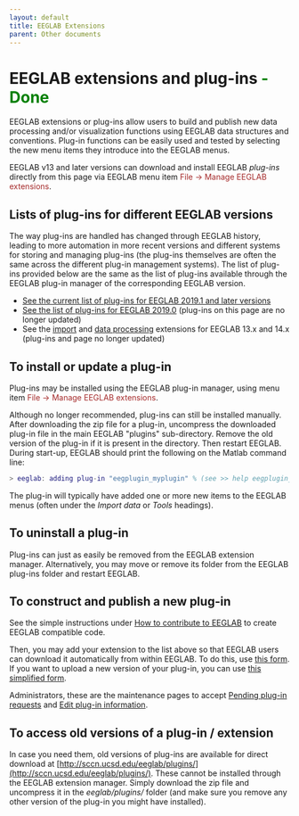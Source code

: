 ```yaml
---
layout: default
title: EEGLAB Extensions
parent: Other documents
---
```

EEGLAB extensions and plug-ins<font color=green> - Done</font>
====

EEGLAB extensions or plug-ins allow users to build and publish new data
processing and/or visualization functions using EEGLAB data structures
and conventions. Plug-in functions can be easily used and tested by
selecting the new menu items they introduce into the EEGLAB menus.

EEGLAB v13 and later versions can download and install EEGLAB *plug-ins* directly from this page via EEGLAB menu
item <span style="color: brown">File → Manage EEGLAB extensions</span>.

Lists of plug-ins for different EEGLAB versions
-----------------------------
The way plug-ins are handled has changed through EEGLAB history, leading
to more automation in more recent versions and different systems for
storing and managing plug-ins (the plug-ins themselves are often the
same across the different plug-in management systems). The list of
plug-ins provided below are the same as the list of plug-ins available
through the EEGLAB plug-in manager of the corresponding EEGLAB version.

-   [See the current list of plug-ins for EEGLAB 2019.1 and later
    versions](https://sccn.ucsd.edu/eeglab/plugin_uploader/plugin_list_all.php)
-   [See the list of plug-ins for EEGLAB
    2019.0](https://sccn.ucsd.edu/wiki/Plugin_list_all) (plug-ins on this page are no
    longer updated)
-   See the [import](https://sccn.ucsd.edu/wiki/Plugin_list_import) and [data processing](https://sccn.ucsd.edu/wiki/Plugin_list_process) extensions for EEGLAB
    13.x and 14.x (plug-ins and page no longer updated)

To install or update a plug-in
------------------------------

Plug-ins may be installed using the EEGLAB plug-in manager, using menu
item <span style="color: brown">File → Manage EEGLAB extensions</span>.

Although no longer recommended, plug-ins can still be installed
manually. After downloading the zip file for a plug-in, uncompress the
downloaded plug-in file in the main EEGLAB "plugins"
sub-directory. Remove the old version of the plug-in if it is
present in the directory. Then restart EEGLAB. During start-up,
EEGLAB should print the following on the Matlab command line:

``` matlab
> eeglab: adding plug-in "eegplugin_myplugin" % (see >> help eegplugin_myplugin)
```

The plug-in will typically have added one or more new items to the
EEGLAB menus (often under the *Import data* or *Tools* headings).

To uninstall a plug-in
----------------------

Plug-ins can just as easily be removed from the EEGLAB extension
manager. Alternatively, you may move or remove its folder from
the EEGLAB plug-ins folder and restart EEGLAB.

To construct and publish a new plug-in
--------------------------------------

See the simple instructions under [How to contribute to
EEGLAB](/A07:_Contributing_to_EEGLAB "wikilink") to create EEGLAB compatible code.

Then, you may add your extension to the list above so that EEGLAB users can
download it automatically from within EEGLAB. To do this, use [this
form](http://sccn.ucsd.edu/eeglab/plugin_uploader/upload_form.php). If
you want to upload a new version of your plug-in, you can use 
[this simplified form](http://sccn.ucsd.edu/eeglab/plugin_uploader/version_update.php).

Administrators, these are the maintenance pages to accept [Pending
plug-in
requests](https://sccn.ucsd.edu/eeglab/plugin_uploader/protected/pending_requests.php)
and [Edit plug-in
information](https://sccn.ucsd.edu/eeglab/plugin_uploader/protected/edit_plugin.php).

To access old versions of a plug-in / extension
------------------------------------------------------

In case you need them, old versions of plug-ins are available for direct
download at
[http://sccn.ucsd.edu/eeglab/plugins/](http://sccn.ucsd.edu/eeglab/plugins/).
These cannot be installed through the EEGLAB extension manager. Simply
download the zip file and uncompress it in the *eeglab/plugins/* folder
(and make sure you remove any other version of the plug-in you might
have installed).